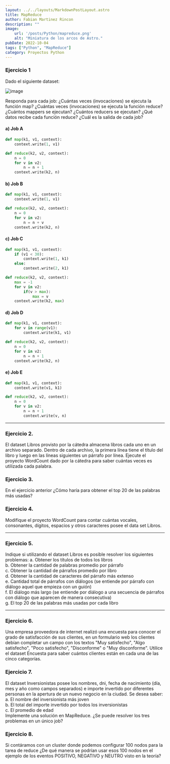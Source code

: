```yaml
---
layout: ../../layouts/MarkdownPostLayout.astro
title: MapReduce
author: Fabian Martinez Rincon
description: ""
image:
    url: '/posts/Python/mapreduce.png'
    alt: "Miniatura de los arcos de Astro."
pubDate: 2022-10-04
tags: ["Python", "MapReduce"]
category: Proyectos Python
---
```


### Ejercicio 1

Dado el siguiente dataset:

![image](https://github.com/user-attachments/assets/a3a47cd7-fdf7-4476-84b3-27af422e65d0)

Responda para cada job: ¿Cuántas veces (invocaciones) se ejecuta la función map? ¿Cuántas veces (invocaciones) se ejecuta la función reduce? ¿Cuántos mappers se ejecutan? ¿Cuántos reducers se ejecutan? ¿Qué datos recibe cada función reduce? ¿Cuál es la salida de cada job?

#### a) Job A

```python
def map(k1, v1, context):  
    context.write(1, v1)

def reduce(k2, v2, context):    
    n = 0 
    for v in v2: 
        n = n + 1 
    context.write(k2, n)
```

#### b) Job B

```python
def map(k1, v1, context):  
    context.write(1, v1)     

def reduce(k2, v2, context):    
    n = 0 
    for v in v2: 
        n = n + v 
    context.write(k2, n) 
```

#### c) Job C

```python
def map(k1, v1, context):  
    if (v1 < 30): 
        context.write(1, k1)  
    else: 
        context.write(2, k1)

def reduce(k2, v2, context):    
    max = -1 
    for v in v2: 
        if(v > max): 
            max = v 
    context.write(k2, max)
```

#### d) Job D

```python
def map(k1, v1, context):  
    for v in range(v1): 
        context.write(k1, v1)

def reduce(k2, v2, context):    
    n = 0 
    for v in v2: 
        n = n + 1 
    context.write(k2, n)
```

#### e) Job E

```python
def map(k1, v1, context):  
    context.write(v1, k1) 

def reduce(k2, v2, context):    
    n = 0 
    for v in v2: 
        n = n + 1 
        context.write(v, n)
```

---

### Ejercicio 2.

El dataset Libros provisto por la cátedra almacena libros cada uno en un archivo separado. Dentro de cada archivo, la primera línea tiene el título del libro y luego en las líneas siguientes un párrafo por línea. Ejecute el proyecto WordCount dado por la cátedra para saber cuántas veces es utilizada cada palabra.

### Ejercicio 3.

En el ejercicio anterior ¿Cómo haría para obtener el top 20 de las palabras más usadas?

### Ejercicio 4.

Modifique el proyecto WordCount para contar cuántas vocales, consonantes, dígitos, espacios y otros caracteres posee el data set Libros.

---

### Ejercicio 5. 

Indique si utilizando el dataset Libros es posible resolver los siguientes problemas:
a. Obtener los títulos de todos los libros  
b. Obtener la cantidad de palabras promedio por párrafo  
c. Obtener la cantidad de párrafos promedio por libro  
d. Obtener la cantidad de caracteres del párrafo más extenso  
e. Cantidad total de párrafos con diálogos (se entiende por párrafo con diálogo aquel que empieza con un guión)  
f. El diálogo más largo (se entiende por diálogo a una secuencia de párrafos con diálogo que aparecen de manera consecutiva)  
g. El top 20 de las palabras más usadas por cada libro

---

### Ejercicio 6.

Una empresa proveedora de internet realizó una encuesta para conocer el grado de satisfacción de sus clientes, en un formulario web los clientes debían completar un campo con los textos "Muy satisfecho", "Algo satisfecho", "Poco satisfecho", "Disconforme" o "Muy disconforme". Utilice el dataset Encuesta para saber cuántos clientes están en cada una de las cinco categorías.

### Ejercicio 7.

El dataset Inversionistas posee los nombres, dni, fecha de nacimiento (día, mes y año como campos separados) e importe invertido por diferentes personas en la apertura de un nuevo negocio en la ciudad. Se desea saber:
a. El nombre del inversionista más joven  
b. El total del importe invertido por todos los inversionistas  
c. El promedio de edad  
Implemente una solución en MapReduce. ¿Se puede resolver los tres problemas en un único job?

### Ejercicio 8.

Si contáramos con un cluster donde podemos configurar 100 nodos para la tarea de reduce ¿De qué manera se podrían usar esos 100 nodos en el ejemplo de los eventos POSITIVO, NEGATIVO y NEUTRO visto en la teoría?


